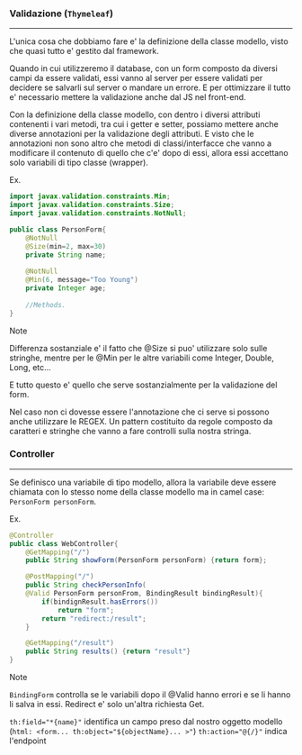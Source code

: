 ### Validazione (`Thymeleaf`)
---
L'unica cosa che dobbiamo fare e' la definizione della classe modello, visto che quasi tutto e' gestito dal framework.

Quando in cui utilizzeremo il database, con un form composto da diversi campi da essere validati, essi vanno al server per essere validati per decidere se salvarli sul server o mandare un errore. E per ottimizzare il tutto e' necessario mettere la validazione anche dal JS nel front-end.

Con la definizione della classe modello, con dentro i diversi attributi contenenti i vari metodi, tra cui i getter e setter, possiamo mettere anche diverse annotazioni per la validazione degli attributi. E visto che le annotazioni non sono altro che metodi di classi/interfacce che vanno a modificare il contenuto di quello che c'e' dopo di essi, allora essi accettano solo variabili di tipo classe (wrapper).

Ex.

```java
import javax.validation.constraints.Min;
import javax.validation.constraints.Size;
import javax.validation.constraints.NotNull;

public class PersonForm{
	@NotNull
	@Size(min=2, max=30)
	private String name;
	
	@NotNull
	@Min(6, message="Too Young")
	private Integer age;
	
	//Methods.
}
```


>[!NOTE]
>Differenza sostanziale e' il fatto che @Size si puo' utilizzare solo sulle stringhe, mentre per le @Min per le altre variabili come Integer, Double, Long, etc...

E tutto questo e' quello che serve sostanzialmente per la validazione del form.

Nel caso non ci dovesse essere l'annotazione che ci serve si possono anche utilizzare le REGEX. Un pattern costituito da regole composto da caratteri e stringhe che vanno a fare controlli sulla nostra stringa.
### Controller
---
Se definisco una variabile di tipo modello, allora la variabile deve essere chiamata con lo stesso nome della classe modello ma in camel case: `PersonForm personForm`.

Ex.
```java
@Controller
public class WebController{
	@GetMapping("/")
	public String showForm(PersonForm personForm) {return form};

	@PostMapping("/")
	public String checkPersonInfo(
	@Valid PersonForm personFrom, BindingResult bindingResult){
		if(bindignResult.hasErrors())
			return "form";
		return "redirect:/result";
	}

	@GetMapping("/result")
	public String results() {return "result"}
}
```

>[!NOTE]
>`BindingForm` controlla se le variabili dopo il @Valid hanno errori e se li hanno li salva in essi. Redirect e' solo un'altra richiesta Get.

`th:field="*{name}"` identifica un campo preso dal nostro oggetto modello (`html: <form... th:object="${objectName}... >"`)
`th:action="@{/}"` indica l'endpoint 